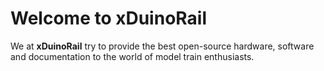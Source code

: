 Welcome to **xDuinoRail**
===

We at **xDuinoRail** try to provide the best open-source hardware, software and documentation to the world of model train enthusiasts.
